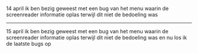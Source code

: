 14 april ik ben bezig geweest met een bug van het menu waarin de screenreader informatie oplas terwijl dit niet de bedoeling was 

<hr>

15 april ik ben bezig geweest met een bug van het menu waarin de screenreader informatie oplas terwijl dit niet de bedoeling was 
en nu los ik de laatste bugs op 
